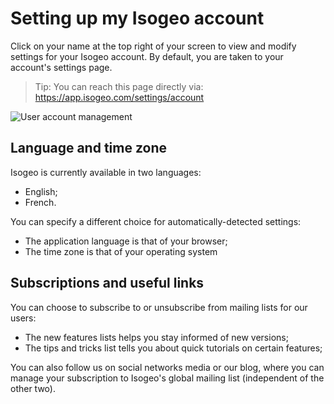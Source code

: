 # Setting up my Isogeo account

Click on your name at the top right of your screen to view and modify settings for your Isogeo account. By default, you are taken to your account's settings page.

> Tip: You can reach this page directly via: https://app.isogeo.com/settings/account

![User account management](/images/user_profile_options.png "Setting up your Isogeo user account")

## Language and time zone

Isogeo is currently available in two languages:
* English;
* French.

You can specify a different choice for automatically-detected settings:

* The application language is that of your browser;
* The time zone is that of your operating system

## Subscriptions and useful links

You can choose to subscribe to or unsubscribe from mailing lists for our users:

* The new features lists helps you stay informed of new versions;
* The tips and tricks list tells you about quick tutorials on certain features;

You can also follow us on social networks media or our blog, where you can manage your subscription to Isogeo's global mailing list (independent of the other two).
